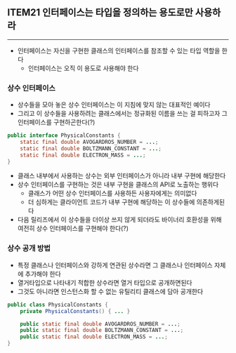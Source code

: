 ## ITEM21 인터페이스는 타입을 정의하는 용도로만 사용하라
---
- 인터페이스는 자신을 구현한 클래스의 인터페이스를 참조할 수 있는 타입 역할을 한다
	- 인터페이스는 오직 이 용도로 사용해야 한다

### 상수 인터페이스
- 상수들을 모아 놓은 상수 인터페이스는 이 지침에 맞지 않는 대표적인 예이다
- 그리고 이 상수들을 사용하려는 클래스에서는 정규화된 이름을 쓰는 걸 피하고자 그 인터페이스를 구현하곤한다(?)

```Java
public interface PhysicalConstants {
	static final double AVOGARDROS_NUMBER = ...;
	static final double BOLTZMANN_CONSTANT = ...;
	static final double ELECTRON_MASS = ...;
}
```

- 클래스 내부에서 사용하는 상수는 외부 인터페이스가 아니라 내부 구현에 해당한다
- 상수 인터페이스를 구현하는 것은 내부 구현을 클래스의 API로 노출하는 행위다
	- 클래스가 어떤 상수 인터페이스를 사용하든 사용자에게는 의미없다
	- 더 심하게는 클라이언트 코드가 내부 구현에 해당하는 이 상수들에 의존하게된다
- 다음 릴리즈에서 이 상수들을 더이상 쓰지 않게 되더라도 바이너리 호환성을 위해 여전히 상수 인터페이스를 구현해야 한다(?)

### 상수 공개 방법
- 특정 클래스나 인터페이스와 강하게 연관된 상수라면 그 클래스나 인터페이스 자체에 추가해야 한다
- 열거타입으로 나타내기 적합한 상수라면 열거 타입으로 공개하면된다
- 그것도 아니라면 인스턴스화 할 수 없는 유틸리티 클래스에 담아 공개한다

```Java
public class PhysicalConstants {
	private PhysicalConstants() { ... }

	public static final double AVOGARDROS_NUMBER = ...;
	public static final double BOLTZMANN_CONSTANT = ...;
	public static final double ELECTRON_MASS = ...;
}
```


